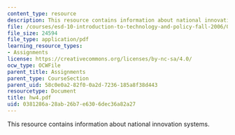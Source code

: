 ```yaml
---
content_type: resource
description: This resource contains information about national innovation systems.
file: /courses/esd-10-introduction-to-technology-and-policy-fall-2006/0381286a28ab26b7e6306dec36a82a27_hw4.pdf
file_size: 24594
file_type: application/pdf
learning_resource_types:
- Assignments
license: https://creativecommons.org/licenses/by-nc-sa/4.0/
ocw_type: OCWFile
parent_title: Assignments
parent_type: CourseSection
parent_uid: 58c0e0a2-82f0-0a2d-7236-185a8f38d443
resourcetype: Document
title: hw4.pdf
uid: 0381286a-28ab-26b7-e630-6dec36a82a27
---
```

This resource contains information about national innovation systems.